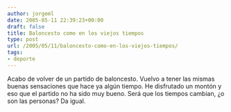 ```yaml
---
author: jorgeml
date: 2005-05-11 22:39:23+00:00
draft: false
title: Baloncesto como en los viejos tiempos
type: post
url: /2005/05/11/baloncesto-como-en-los-viejos-tiempos/
tags:
- deporte
---
```


Acabo de volver de un partido de baloncesto. Vuelvo a tener las mismas buenas sensaciones que hace ya algún tiempo. He disfrutado un montón y eso que el partido no ha sido muy bueno. Será que los tiempos cambian, ¿o son las personas? Da igual.
